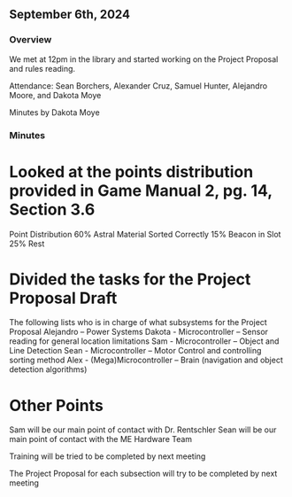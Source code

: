 ## September 6th, 2024

### Overview 

We met at 12pm in the library and started working on the Project Proposal and rules reading. 

Attendance: Sean Borchers, Alexander Cruz, Samuel Hunter, Alejandro Moore, and Dakota Moye 

Minutes by Dakota Moye 

### Minutes 

# Looked at the points distribution provided in Game Manual 2, pg. 14, Section 3.6 

Point Distribution 
	60% Astral Material Sorted Correctly 
	15% Beacon in Slot 
	25% Rest 

# Divided the tasks for the Project Proposal Draft 

The following lists who is in charge of what subsystems for the Project Proposal 
Alejandro – Power Systems 
Dakota - Microcontroller – Sensor reading for general location limitations 
Sam - Microcontroller – Object and Line Detection 
Sean - Microcontroller – Motor Control and controlling sorting method 
Alex - (Mega)Microcontroller – Brain (navigation and object detection algorithms) 

# Other Points

Sam will be our main point of contact with Dr. Rentschler 
Sean will be our main point of contact with the ME Hardware Team 

Training will be tried to be completed by next meeting 

The Project Proposal for each subsection will try to be completed by next meeting 
